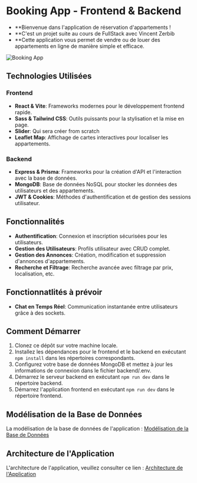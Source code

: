 # Booking App - Frontend & Backend

- \*\*Bienvenue dans l'application de réservation d'appartements !
- \*\*C'est un projet suite au cours de FullStack avec Vincent Zerbib
- \*\*Cette application vous permet de vendre ou de louer des appartements en ligne de manière simple et efficace.

![Booking App](./booking-front/public/images/projet.png "Booking App")

## Technologies Utilisées

### Frontend

- **React & Vite**: Frameworks modernes pour le développement frontend rapide.
- **Sass & Tailwind CSS**: Outils puissants pour la stylisation et la mise en page.
- **Slider**: Qui sera créer from scratch
- **Leaflet Map**: Affichage de cartes interactives pour localiser les appartements.

### Backend

- **Express & Prisma**: Frameworks pour la création d'API et l'interaction avec la base de données.
- **MongoDB**: Base de données NoSQL pour stocker les données des utilisateurs et des appartements.
- **JWT & Cookies**: Méthodes d'authentification et de gestion des sessions utilisateur.

## Fonctionnalités

- **Authentification**: Connexion et inscription sécurisées pour les utilisateurs.
- **Gestion des Utilisateurs**: Profils utilisateur avec CRUD complet.
- **Gestion des Annonces**: Création, modification et suppression d'annonces d'appartements.
- **Recherche et Filtrage**: Recherche avancée avec filtrage par prix, localisation, etc.

## Fonctionnatlités à prévoir

- **Chat en Temps Réel**: Communication instantanée entre utilisateurs grâce à des sockets.

## Comment Démarrer

1. Clonez ce dépôt sur votre machine locale.
2. Installez les dépendances pour le frontend et le backend en exécutant `npm install` dans les répertoires correspondants.
3. Configurez votre base de données MongoDB et mettez à jour les informations de connexion dans le fichier backend/.env.
4. Démarrez le serveur backend en exécutant `npm run dev` dans le répertoire backend.
5. Démarrez l'application frontend en exécutant `npm run dev` dans le répertoire frontend.

## Modélisation de la Base de Données

La modélisation de la base de données de l'application : [Modélisation de la Base de Données](https://app.eraser.io/workspace/FRwpw5Di9DK49zmW9NR1)

## Architecture de l'Application

L'architecture de l'application, veuillez consulter ce lien : [Architecture de l'Application](https://app.eraser.io/workspace/FRwpw5Di9DK49zmW9NR1)
